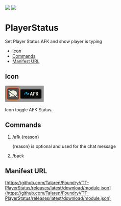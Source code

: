 ![](https://img.shields.io/badge/Foundry-9.269-ready)
![](https://img.shields.io/badge/Foundry-10.277-ready)

# PlayerStatus

Set Player Status AFK and show player is typing

* [Icon](#icon)
* [Commands](#commands)
* [Manifest URL](#manifest-url)

## Icon
![Afk Icon](img/afk_icon.webp "Afk Icon")

Icon toggle AFK Status.

## Commands

1. /afk {reason}

	{reason} is optional and used for the chat message
2. /back

## Manifest URL

[https://github.com/Talaren/FoundryVTT-PlayerStatus/releases/latest/download/module.json](https://github.com/Talaren/FoundryVTT-PlayerStatus/releases/latest/download/module.json)